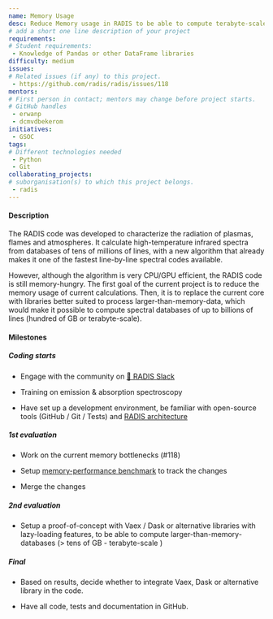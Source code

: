 ```yaml
---
name: Memory Usage
desc: Reduce Memory usage in RADIS to be able to compute terabyte-scale databases
# add a short one line description of your project
requirements:
# Student requirements:
 - Knowledge of Pandas or other DataFrame libraries
difficulty: medium
issues:
# Related issues (if any) to this project.
 - https://github.com/radis/radis/issues/118
mentors:
# First person in contact; mentors may change before project starts.
# GitHub handles
 - erwanp
 - dcmvdbekerom
initiatives:
 - GSOC
tags:
# Different technologies needed
 - Python
 - Git
collaborating_projects:
# suborganisation(s) to which this project belongs.
 - radis
---
```



#### Description

The RADIS code was developed to characterize the radiation of plasmas, flames and atmospheres. It calculate high-temperature infrared spectra from databases of tens of millions of lines, with a new algorithm that already makes it one of the fastest line-by-line spectral codes available. 

However, although the algorithm is very CPU/GPU efficient, the RADIS code is still memory-hungry. The first goal of the current project is to reduce the memory usage of current calculations. Then, it is to replace the current core with libraries better suited to process larger-than-memory-data, which would make it possible to compute spectral databases of up to billions of lines (hundred of GB or terabyte-scale). 


#### Milestones

##### Coding starts

* Engage with the community on [💬 RADIS Slack](https://github.com/radis/slack-invite)

* Training on emission & absorption spectroscopy

* Have set up a development environment, be familiar with open-source tools (GitHub / Git / Tests) and [RADIS architecture](https://radis.readthedocs.io/en/latest/dev/developer.html#architecture)

##### 1st evaluation

* Work on the current memory bottlenecks (#118)

* Setup [memory-performance benchmark](https://github.com/radis/radis-benchmark/tree/master/manual_benchmarks) to track the changes

* Merge the changes


##### 2nd evaluation

* Setup a proof-of-concept with Vaex / Dask or alternative libraries with lazy-loading features, to be able to compute larger-than-memory-databases  (> tens of GB - terabyte-scale )

##### Final

* Based on results, decide whether to integrate Vaex, Dask or alternative library in the code.

* Have all code, tests and documentation in GitHub.
